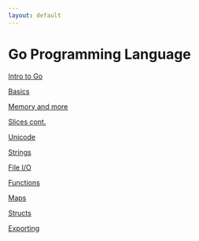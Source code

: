 ```yaml
---
layout: default
---
```


Go Programming Language
=======================

[Intro to Go](/notes/Golang/intro.md)

[Basics](/notes/Golang/basics.md)

[Memory and more](/notes/Golang/memory.md)

[Slices cont.](/notes/Golang/slices.md)

[Unicode](/notes/Golang/unicode.md)

[Strings](/notes/Golang/strings.md)

[File I/O](/notes/Golang/files.md)

[Functions](/notes/Golang/functions.md)

[Maps](/notes/Golang/maps.md)

[Structs](/notes/Golang/structs.md)

[Exporting](/notes/Golang/export.md)
